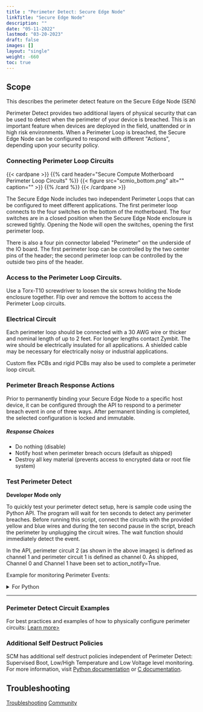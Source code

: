 ```yaml
---
title : "Perimeter Detect: Secure Edge Node"
linkTitle: "Secure Edge Node"
description: ""
date: "05-11-2022"
lastmod: "03-20-2023"
draft: false
images: []
layout: "single"
weight: -660
toc: true
---
```


## Scope

This describes the perimeter detect feature on the Secure Edge Node (SEN)

Perimeter Detect provides two additional layers of physical security that can be used to detect when the perimeter of your device is breached. This is an important feature when devices are deployed in the field, unattended or in high risk environments. When a Perimeter Loop is breached, the Secure Edge Node can be configured to respond with different "Actions", depending upon your security policy.

### Connecting Perimeter Loop Circuits

{{< cardpane >}}
{{% card header="Secure Compute Motherboard Perimeter Loop Circuits" %}}
{{< figure
    src="scmio_bottom.png"
    alt=""
    caption=""
    >}}
{{% /card %}}
{{< /cardpane >}}

The Secure Edge Node includes two independent Perimeter Loops that can be configured to meet different applications. The first perimeter loop connects to the four switches on the bottom of the motherboard. The four switches are in a closed position when the Secure Edge Node enclosure is screwed tightly. Opening the Node will open the switches, opening the first perimeter loop. 

There is also a four pin connector labeled "Perimeter" on the underside of the IO board. The first perimeter loop can be controlled by the two center pins of the header; the second perimeter loop can be controlled by the outside two pins of the header.

### Access to the Perimeter Loop Circuits.

Use a Torx-T10 screwdriver to loosen the six screws holding the Node enclosure together. Flip over and remove the bottom to access the Perimeter Loop circuits.

### Electrical Circuit

Each perimeter loop should be connected with a 30 AWG wire or thicker and nominal length of up to 2 feet. For longer lengths contact Zymbit. The wire should be electrically insulated for all applications. A shielded cable may be necessary for electrically noisy or industrial applications.

Custom flex PCBs and rigid PCBs may also be used to complete a perimeter loop circuit.

### Perimeter Breach Response Actions

Prior to permanently binding your Secure Edge Node to a specific host device, it can be configured through the API to respond to a perimeter breach event in one of three ways. After permanent binding is completed, the selected configuration is locked and immutable.

##### Response Choices

-  Do nothing (disable)
-  Notify host when perimeter breach occurs (default as shipped)
-  Destroy all key material (prevents access to encrypted data or root file system)

### Test Perimeter Detect
**Developer Mode only**

To quickly test your perimeter detect setup, here is sample code using the Python API. The program will wait for ten seconds to detect any perimeter breaches. Before running this script, connect the circuits with the provided yellow and blue wires and during the ten second pause in the script, breach the perimeter by unplugging the circuit wires. The wait function should immediately detect the event.

In the API, perimeter circuit 2 (as shown in the above images) is defined as channel 1 and perimeter circuit 1 is defined as channel 0. As shipped, Channel 0 and Channel 1 have been set to action_notify=True.

Example for monitoring Perimeter Events:
<details>

<summary>For Python</summary>

```
#!/usr/bin/python3

import zymkey
from datetime import datetime
import time

# Get any existing events, including while powered down with battery in place
print("Checking for existing events.")
plst = zymkey.client.get_perimeter_detect_info()
print("Perimeter 1 Timestamp: " + str(datetime.fromtimestamp(plst[0])) + "  [" + str(plst[0]) + "]")
print("Perimeter 2 Timestamp: " + str(datetime.fromtimestamp(plst[1])) + "  [" + str(plst[1]) + "]")

# Clear the events
print("Clearing perimeter detect info...")
zymkey.client.clear_perimeter_detect_info()
time.sleep(2)

# Loop waiting for events while up and running
#while True:
while input('Enter or (q)uit: ') != 'q':
    try:
        print("Waiting 10 secs for an event")
        zymkey.client.wait_for_perimeter_event(timeout_ms=10000)
        plst = zymkey.client.get_perimeter_detect_info()
        print("Perimeter event detected!")
        print("Perimeter 1 Timestamp: " + str(datetime.fromtimestamp(plst[0])) + "  [" + str(plst[0]) + "]")
        print("Perimeter 2 Timestamp: " + str(datetime.fromtimestamp(plst[1])) + "  [" + str(plst[1]) + "]")
        print("Clearing perimeter detect info...")
        zymkey.client.clear_perimeter_detect_info()
        time.sleep(2)
    except zymkey.exceptions.ZymkeyTimeoutError:
        print("No perimeter event detected. (Timed out)")

```
</details>

----------

### Perimeter Detect Circuit Examples

For best practices and examples of how to physically configure perimeter circuits:
[Learn more>](../examples)

### Additional Self Destruct Policies

SCM has additional self destruct policies independent of Perimeter Detect: Supervised Boot, Low/High Temperature and Low Voltage level monitoring. For more information, visit [Python documentation](https://docs.zymbit.com/api/python_api/#setbatteryvoltageaction-45bcda8a) or [C documentation](https://docs.zymbit.com/api/c_api/#int--zkSetBatteryVoltageAction-f90f5fd1).

## Troubleshooting
[Troubleshooting](../../../troubleshooting/)
[Community](https://community.zymbit.com/)
